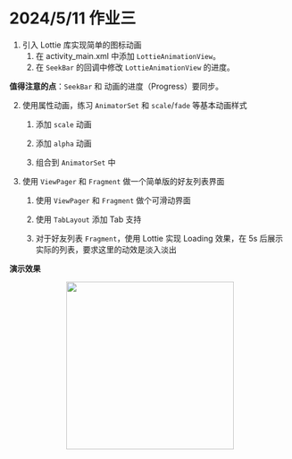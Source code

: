 # 2024/5/11 作业三

1. 引入 Lottie 库实现简单的图标动画
    1. 在 activity_main.xml 中添加 `LottieAnimationView`。
    2. 在 `SeekBar` 的回调中修改 `LottieAnimationView` 的进度。

**值得注意的点**：`SeekBar` 和 动画的进度（Progress）要同步。

2. 使用属性动画，练习 `AnimatorSet` 和 `scale`/`fade` 等基本动画样式
    1. 添加 `scale` 动画

    2. 添加 `alpha` 动画

    3. 组合到 `AnimatorSet` 中


3. 使用 `ViewPager` 和 `Fragment` 做一个简单版的好友列表界面
    1. 使用 `ViewPager` 和 `Fragment` 做个可滑动界面

    2. 使用 `TabLayout` 添加 Tab 支持

    3. 对于好友列表 `Fragment`，使用 Lottie 实现 Loading 效果，在 5s 后展示实际的列表，要求这里的动效是淡入淡出

**演示效果**

<div align=center><img src="video/Screen.gif" width=300/></div>